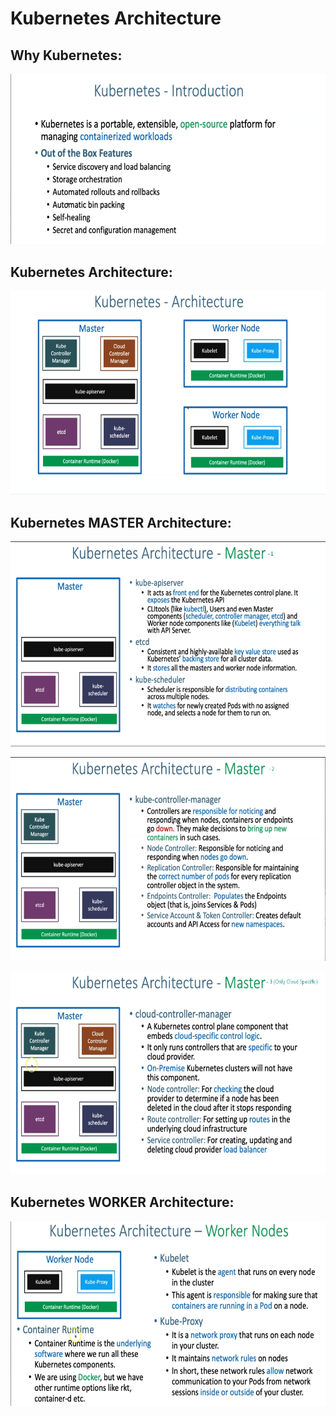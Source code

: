 # Kubernetes Architecture

## Why Kubernetes:

<img src="./images/K8s-Architecture/media/image1.png"
style="width:6.5in;height:2.83472in" />

## 

## Kubernetes Architecture:

<img src="./images/K8s-Architecture/media/image2.png"
style="width:6.5in;height:3.39931in" />

## Kubernetes MASTER Architecture:

<img src="./images/K8s-Architecture/media/image3.png"
style="width:6.5in;height:3.41667in" />

<img src="./images/K8s-Architecture/media/image4.png"
style="width:6.5in;height:3.39583in" />

<img src="./images/K8s-Architecture/media/image5.png"
style="width:6.5in;height:3.38542in" />

## Kubernetes WORKER Architecture:

<img src="./images/K8s-Architecture/media/image6.png"
style="width:6.5in;height:3.07292in" />
